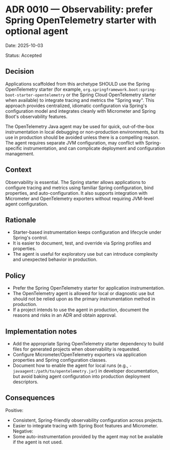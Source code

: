 # ADR 0010 — Observability: prefer Spring OpenTelemetry starter with optional agent

Date: 2025-10-03

Status: Accepted

Decision
--------
Applications scaffolded from this archetype SHOULD use the Spring OpenTelemetry starter (for example, `org.springframework.boot:spring-boot-starter-opentelemetry` or the Spring Cloud OpenTelemetry starter when available) to integrate tracing and metrics the "Spring way". This approach provides centralized, idiomatic configuration via Spring's configuration model and integrates cleanly with Micrometer and Spring Boot's observability features.

The OpenTelemetry Java agent may be used for quick, out-of-the-box instrumentation in local debugging or non-production environments, but its use in production should be avoided unless there is a compelling reason. The agent requires separate JVM configuration, may conflict with Spring-specific instrumentation, and can complicate deployment and configuration management.

Context
-------
Observability is essential. The Spring starter allows applications to configure tracing and metrics using familiar Spring configuration, bind properties, and auto-configuration. It also supports integration with Micrometer and OpenTelemetry exporters without requiring JVM-level agent configuration.

Rationale
---------
- Starter-based instrumentation keeps configuration and lifecycle under Spring's control.
- It is easier to document, test, and override via Spring profiles and properties.
- The agent is useful for exploratory use but can introduce complexity and unexpected behavior in production.

Policy
------
- Prefer the Spring OpenTelemetry starter for application instrumentation.
- The OpenTelemetry agent is allowed for local or diagnostic use but should not be relied upon as the primary instrumentation method in production.
- If a project intends to use the agent in production, document the reasons and risks in an ADR and obtain approval.

Implementation notes
--------------------
- Add the appropriate Spring OpenTelemetry starter dependency to build files for generated projects when observability is requested.
- Configure Micrometer/OpenTelemetry exporters via application properties and Spring configuration classes.
- Document how to enable the agent for local runs (e.g., `-javaagent:/path/to/opentelemetry.jar`) in developer documentation, but avoid baking agent configuration into production deployment descriptors.

Consequences
------------
Positive:
- Consistent, Spring-friendly observability configuration across projects.
- Easier to integrate tracing with Spring Boot features and Micrometer.
Negative:
- Some auto-instrumentation provided by the agent may not be available if the agent is not used.
